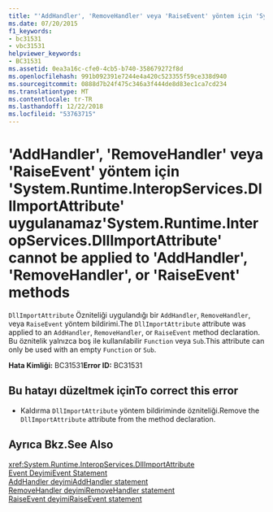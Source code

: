 ```yaml
---
title: "'AddHandler', 'RemoveHandler' veya 'RaiseEvent' yöntem için 'System.Runtime.InteropServices.DllImportAttribute' uygulanamaz"
ms.date: 07/20/2015
f1_keywords:
- bc31531
- vbc31531
helpviewer_keywords:
- BC31531
ms.assetid: 0ea3a16c-cfe0-4cb5-b740-358679272f8d
ms.openlocfilehash: 991b092391e7244e4a420c523355f59ce338d940
ms.sourcegitcommit: 0888d7b24f475c346a3f444de8d83ec1ca7cd234
ms.translationtype: MT
ms.contentlocale: tr-TR
ms.lasthandoff: 12/22/2018
ms.locfileid: "53763715"
---
```

# <a name="systemruntimeinteropservicesdllimportattribute-cannot-be-applied-to-addhandler-removehandler-or-raiseevent-methods"></a><span data-ttu-id="0f132-102">'AddHandler', 'RemoveHandler' veya 'RaiseEvent' yöntem için 'System.Runtime.InteropServices.DllImportAttribute' uygulanamaz</span><span class="sxs-lookup"><span data-stu-id="0f132-102">'System.Runtime.InteropServices.DllImportAttribute' cannot be applied to 'AddHandler', 'RemoveHandler', or 'RaiseEvent' methods</span></span>
<span data-ttu-id="0f132-103">`DllImportAttribute` Özniteliği uygulandığı bir `AddHandler`, `RemoveHandler`, veya `RaiseEvent` yöntem bildirimi.</span><span class="sxs-lookup"><span data-stu-id="0f132-103">The `DllImportAttribute` attribute was applied to an `AddHandler`, `RemoveHandler`, or `RaiseEvent` method declaration.</span></span> <span data-ttu-id="0f132-104">Bu öznitelik yalnızca boş ile kullanılabilir `Function` veya `Sub`.</span><span class="sxs-lookup"><span data-stu-id="0f132-104">This attribute can only be used with an empty `Function` or `Sub`.</span></span>  
  
 <span data-ttu-id="0f132-105">**Hata Kimliği:** BC31531</span><span class="sxs-lookup"><span data-stu-id="0f132-105">**Error ID:** BC31531</span></span>  
  
## <a name="to-correct-this-error"></a><span data-ttu-id="0f132-106">Bu hatayı düzeltmek için</span><span class="sxs-lookup"><span data-stu-id="0f132-106">To correct this error</span></span>  
  
-   <span data-ttu-id="0f132-107">Kaldırma `DllImportAttribute` yöntem bildiriminde özniteliği.</span><span class="sxs-lookup"><span data-stu-id="0f132-107">Remove the `DllImportAttribute` attribute from the method declaration.</span></span>  
  
## <a name="see-also"></a><span data-ttu-id="0f132-108">Ayrıca Bkz.</span><span class="sxs-lookup"><span data-stu-id="0f132-108">See Also</span></span>  
 <xref:System.Runtime.InteropServices.DllImportAttribute>  
 [<span data-ttu-id="0f132-109">Event Deyimi</span><span class="sxs-lookup"><span data-stu-id="0f132-109">Event Statement</span></span>](../../visual-basic/language-reference/statements/event-statement.md)  
 [<span data-ttu-id="0f132-110">AddHandler deyimi</span><span class="sxs-lookup"><span data-stu-id="0f132-110">AddHandler statement</span></span>](~/docs/visual-basic/language-reference/statements/addhandler-statement.md)  
 [<span data-ttu-id="0f132-111">RemoveHandler deyimi</span><span class="sxs-lookup"><span data-stu-id="0f132-111">RemoveHandler statement</span></span>](~/docs/visual-basic/language-reference/statements/removehandler-statement.md)  
 [<span data-ttu-id="0f132-112">RaiseEvent deyimi</span><span class="sxs-lookup"><span data-stu-id="0f132-112">RaiseEvent statement</span></span>](~/docs/visual-basic/language-reference/statements/raiseevent-statement.md)
